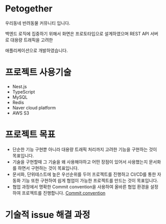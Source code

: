 # Petogether
우리동네 반려동물 커뮤니티 입니다.

백엔드 로직에 집중하기 위해서 화면은 프로토타입으로 설계하였으며 REST API 서버로 대용량 트래픽을 고려한

애플리케이션으로 개발하였습니다.

# 프로젝트 사용기술

- Nest.js
- TypeScript
- MySQL
- Redis
- Naver cloud platform
- AWS S3

# 프로젝트 목표

- 단순한 기능 구현뿐 아니라 대용량 트래픽 처리까지 고려한 기능을 구현하는 것이 목표입니다.
- 기술을 구현할때 그 기술을 왜 사용해야하고 어떤 장점이 있어서 사용했는지 문서화를 하면서 구현하는 것이 목표입니다.
- 문서화, 단위테스트에 높은 우선순위를 두어 프로젝트를 진행하고 CI/CD를 통한 자동화 기능 또한 구현하여 쉽게 협업이 가능한 프로젝트를 만드는 것이 목표입니다.
- 협업 과정에서 명확한 Commit convention을 사용하여 올바른 협업 환경을 설정하여 프로젝트를 진행합니다. [Commit convention](https://github.com/f-lab-edu/Petogether/wiki)

# 기술적 issue 해결 과정
